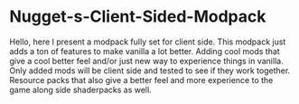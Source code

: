 # Nugget-s-Client-Sided-Modpack
Hello, here I present a modpack fully set for client side. This modpack just adds a ton of features to make vanilla a lot better. Adding cool mods that give a cool better feel and/or just new way to experience things in vanilla.
Only added mods will be client side and tested to see if they work together.
Resource packs that also give a better feel and more experience to the game along side shaderpacks as well.

